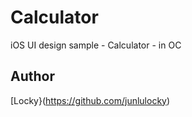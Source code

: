 # Calculator
iOS UI design sample - Calculator - in OC

## Author

[Locky}(https://github.com/junlulocky)
